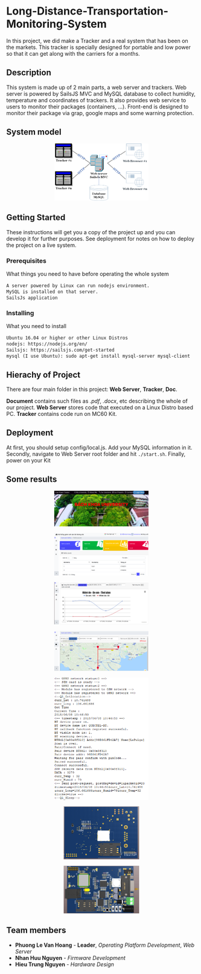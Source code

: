 # **Long-Distance-Transportation-Monitoring-System**
In this project, we did make a Tracker and a real system that has been on the markets. This tracker is specially designed for portable and low power so that it can get along with the carriers for a months.

## Description
This system is made up of 2 main parts, a web server and trackers. Web server is powered by SailsJS MVC and MySQL database to collect humidity, temperature and coordinates of trackers. It also provides web service to users to monitor their packages (containers, ...). Front-end is designed to monitor their package via grap, google maps and some warning protection.

## System model
<p align="center">
  <img src="Doc/img/system.png" alt="System model" style="width: 250px;"/>
</p>

## Getting Started
These instructions will get you a copy of the project up and you can develop it for further purposes. See deployment for notes on how to deploy the project on a live system.

### Prerequisites
What things you need to have before operating the whole system
```
A server powered by Linux can run nodejs environment.
MySQL is installed on that server.
SailsJs application
```

### Installing
What you need to install
```
Ubuntu 16.04 or higher or other Linux Distros
nodejs: https://nodejs.org/en/
Sailsjs: https://sailsjs.com/get-started
mysql (I use Ubuntu): sudo apt-get install mysql-server mysql-client
```	

## Hierachy of Project
There are four main folder in this project:  **Web Server**,  **Tracker**,  **Doc**.

**Document** contains such files as *.pdf*, *.docx*, etc describing the whole of our project.
**Web Server** stores code that executed on a Linux Distro based PC.
**Tracker** contains code run on MC60 Kit.

## Deployment
At first, you should setup config/local.js. Add your MySQL information in it.
Secondly, navigate to Web Server root folder and hit ```./start.sh```.
Finally, power on your Kit

## Some results
<p align="center">
  <img src="Doc/img/homepage.png" alt="homepage" style="width: 250px;"/>
</p>

<p align="center">
  <img src="Doc/img/6.png" alt="Dashboard" style="width: 250px;"/>
</p>

<p align="center">
  <img src="Doc/img/7.png" alt="Graph" style="width: 250px;"/>
</p>

<p align="center">
  <img src="Doc/img/8.png" alt="Map" style="width: 250px;"/>
</p>

<p align="center">
  <img src="Doc/img/3.png" alt="MC60" style="width: 250px;"/>
</p>

<p align="center">
  <img src="Doc/img/1.png" alt="top" style="width: 200px;"/>
</p>

<p align="center">
  <img src="Doc/img/2.jpg" alt="bottom" style="width: 200px;"/>
</p>

## Team members

* **Phuong Le Van Hoang** - **Leader**, *Operating Platform Development*, *Web Server*
* **Nhan Huu Nguyen** - *Firmware Development*
* **Hieu Trung Nguyen** - *Hardware Design*

